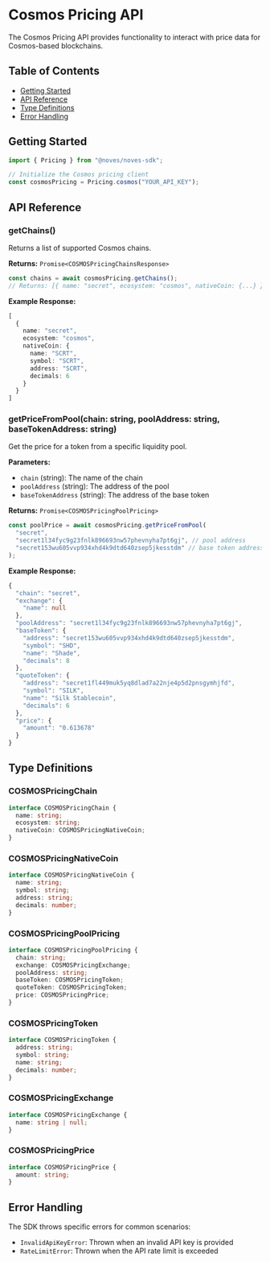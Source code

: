 # Cosmos Pricing API

The Cosmos Pricing API provides functionality to interact with price data for Cosmos-based blockchains.

## Table of Contents
- [Getting Started](#getting-started)
- [API Reference](#api-reference)
- [Type Definitions](#type-definitions)
- [Error Handling](#error-handling)

## Getting Started

```typescript
import { Pricing } from "@noves/noves-sdk";

// Initialize the Cosmos pricing client
const cosmosPricing = Pricing.cosmos("YOUR_API_KEY");
```

## API Reference

### getChains()
Returns a list of supported Cosmos chains.

**Returns:** `Promise<COSMOSPricingChainsResponse>`

```typescript
const chains = await cosmosPricing.getChains();
// Returns: [{ name: "secret", ecosystem: "cosmos", nativeCoin: {...} }, ...]
```

**Example Response:**
```typescript
[
  {
    name: "secret",
    ecosystem: "cosmos",
    nativeCoin: {
      name: "SCRT",
      symbol: "SCRT", 
      address: "SCRT",
      decimals: 6
    }
  }
]
```



### getPriceFromPool(chain: string, poolAddress: string, baseTokenAddress: string)
Get the price for a token from a specific liquidity pool.

**Parameters:**
- `chain` (string): The name of the chain
- `poolAddress` (string): The address of the pool
- `baseTokenAddress` (string): The address of the base token

**Returns:** `Promise<COSMOSPricingPoolPricing>`

```typescript
const poolPrice = await cosmosPricing.getPriceFromPool(
  "secret",
  "secret1l34fyc9g23fnlk896693nw57phevnyha7pt6gj", // pool address
  "secret153wu605vvp934xhd4k9dtd640zsep5jkesstdm" // base token address
);
```

**Example Response:**
```typescript
{
  "chain": "secret",
  "exchange": {
    "name": null
  },
  "poolAddress": "secret1l34fyc9g23fnlk896693nw57phevnyha7pt6gj",
  "baseToken": {
    "address": "secret153wu605vvp934xhd4k9dtd640zsep5jkesstdm",
    "symbol": "SHD",
    "name": "Shade",
    "decimals": 8
  },
  "quoteToken": {
    "address": "secret1fl449muk5yq8dlad7a22nje4p5d2pnsgymhjfd",
    "symbol": "SILK",
    "name": "Silk Stablecoin",
    "decimals": 6
  },
  "price": {
    "amount": "0.613678"
  }
}
```

## Type Definitions

### COSMOSPricingChain
```typescript
interface COSMOSPricingChain {
  name: string;
  ecosystem: string;
  nativeCoin: COSMOSPricingNativeCoin;
}
```

### COSMOSPricingNativeCoin
```typescript
interface COSMOSPricingNativeCoin {
  name: string;
  symbol: string;
  address: string;
  decimals: number;
}
```

### COSMOSPricingPoolPricing
```typescript
interface COSMOSPricingPoolPricing {
  chain: string;
  exchange: COSMOSPricingExchange;
  poolAddress: string;
  baseToken: COSMOSPricingToken;
  quoteToken: COSMOSPricingToken;
  price: COSMOSPricingPrice;
}
```

### COSMOSPricingToken
```typescript
interface COSMOSPricingToken {
  address: string;
  symbol: string;
  name: string;
  decimals: number;
}
```

### COSMOSPricingExchange
```typescript
interface COSMOSPricingExchange {
  name: string | null;
}
```

### COSMOSPricingPrice
```typescript
interface COSMOSPricingPrice {
  amount: string;
}
```

## Error Handling

The SDK throws specific errors for common scenarios:

- `InvalidApiKeyError`: Thrown when an invalid API key is provided
- `RateLimitError`: Thrown when the API rate limit is exceeded 